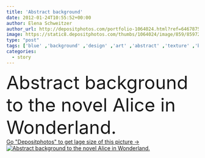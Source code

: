 ```yaml
---
title: 'Abstract background'
date: 2012-01-24T10:55:52+00:00
author: Elena Schweitzer
author_url: http://depositphotos.com/portfolio-1064024.html?ref=64678756
image: https://static8.depositphotos.com/thumbs/1064024/image/859/8597236/api_thumb_450.jpg?forcejpeg=true
type: "post"
tags: ['blue' ,'background' ,'design' ,'art' ,'abstract' ,'texture' ,'brown' ,'dark' ,'antique' ,'vintage' ,'imagination' ,'fantasy' ,'wall' ,'fingers' ,'book' ,'down' ,'hole' ,'ancient' ,'in' ,'fairy' ,'tale' ,'falling' ,'parents' ,'story' ,'collage' ,'no' ,'el' ,'wonderland' ,'rabbit' ,'clocks' ,'the' ,'ladies' ,'to' ,'personage' ,'de' ,'novel' ,'tales' ,'las' ,'rabbits' ,'adventures' ,'en' ,'alice' ,'das' ,'lewis' ,'Alicia' ,'carroll' ,'cuento' ,'alice in wonderland' ,'wunderland' ,'kraina' ]
categories: 
  - story
---
```

<div aling="center">
            <font size="60"> Abstract background to the novel Alice in Wonderland.</font>   
</div>
<div>
    <a href='https://depositphotos.com/8597236/stock-photo-abstract-background.html?ref=64678756' target=_blank > Go "Depositphotos" to get lage size of this picture ->
        <img href='https://depositphotos.com/8597236/stock-photo-abstract-background.html?ref=64678756' src='https://static8.depositphotos.com/1064024/859/i/950/depositphotos_8597236-stock-photo-abstract-background.jpg?forcejpeg=true' alt='Abstract background to the novel Alice in Wonderland.' >
    </a>
</div>
